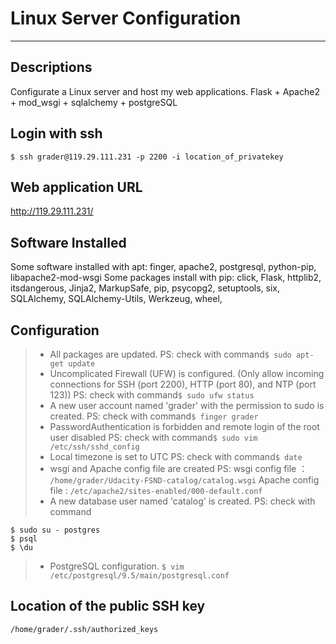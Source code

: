 # Linux Server Configuration

------
## Descriptions
Configurate a Linux server and host my web applications.
Flask + Apache2 + mod_wsgi + sqlalchemy + postgreSQL

## Login with ssh
```$ ssh grader@119.29.111.231 -p 2200 -i location_of_privatekey```

## Web application URL
http://119.29.111.231/

## Software Installed
Some software installed with apt:
    finger, apache2, postgresql, python-pip, libapache2-mod-wsgi
Some packages install with pip:
click, Flask, httplib2, itsdangerous, Jinja2, MarkupSafe, pip, psycopg2, setuptools, six, SQLAlchemy, SQLAlchemy-Utils, Werkzeug, wheel,

## Configuration

> * All packages are updated.
    PS: check with command```$ sudo apt-get update```
> * Uncomplicated Firewall (UFW) is configured.
  (Only allow incoming connections for SSH (port 2200), HTTP (port 80), and NTP (port 123))
    PS: check with command```$ sudo ufw status```
> * A new user account named 'grader' with the permission to sudo is created.
    PS: check with command```$ finger grader```
> * PasswordAuthentication is forbidden and remote login of the root user disabled
PS: check with command```$ sudo vim /etc/ssh/sshd_config```
> * Local timezone is set to UTC
    PS: check with command```$ date```
> * wsgi and Apache config file are created
PS:
wsgi config file ： ```/home/grader/Udacity-FSND-catalog/catalog.wsgi```
    Apache config file  : ```/etc/apache2/sites-enabled/000-default.conf```
> * A new database user named 'catalog' is created.
PS: check with command
```
$ sudo su - postgres
$ psql
$ \du
```
> *  PostgreSQL configuration.
```$ vim /etc/postgresql/9.5/main/postgresql.conf```

## Location of the public SSH key
```/home/grader/.ssh/authorized_keys```